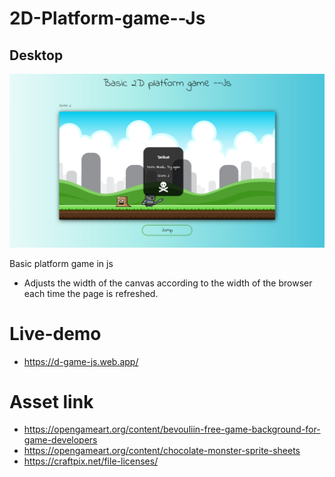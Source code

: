 # 2D-Platform-game--Js

## Desktop 
![Screenshot](https://raw.githubusercontent.com/oguz3/2D-Platform-game--Js/master/Asset/2d_game.PNG)

Basic platform game in js
+ Adjusts the width of the canvas according to the width of the browser each time the page is refreshed.

# Live-demo
+ https://d-game-js.web.app/

# Asset link
+ https://opengameart.org/content/bevouliin-free-game-background-for-game-developers
+ https://opengameart.org/content/chocolate-monster-sprite-sheets
+ https://craftpix.net/file-licenses/
